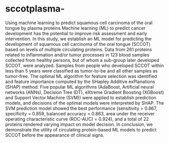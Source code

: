 # sccotplasma-
Using machine learning to predict squamous cell carcinoma of the oral tongue by plasma proteins
Machine learning (ML) to predict cancer development has the potential to improve risk assessment and early intervention. In this study, we establish an ML model for predicting the development of squamous cell carcinoma of the oral tongue (SCCOT) based on levels of multiple circulating proteins. Data from 261 proteins related to inflammation and/or tumor processes in 123 blood samples collected from healthy persons, but of whom a sub-group later developed SCCOT, were analyzed. Samples from people who developed SCCOT within less than 5 years were classified as tumor-to-be and all other samples as tumor-free. The optimal ML algorithm for feature selection was identified and feature importance computed by the SHapley Additive exPlanations (SHAP) method. Five popular ML algorithms (AdaBoost, Artificial neural networks (ANNs), Decision Tree (DT), eXtreme Gradient Boosting (XGBoost) and Support Vector Machine (SVM)) were applied to establish prediction models, and decisions of the optimal models were interpreted by SHAP. The SVM prediction model showed the best performance (sensitivity = 0.867, specificity = 0.859, balanced accuracy = 0.863, area under the receiver operating characteristic curve (ROC-AUC) = 0.924), and a total of 22 proteins rendered varying impact on model decision. In conclusion, we demonstrate the utility of circulating protein-based ML models to predict SCCOT before the appearance of clinical signs.
